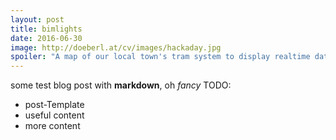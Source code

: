 ```yaml
---
layout: post
title: bimlights
date: 2016-06-30
image: http://doeberl.at/cv/images/hackaday.jpg
spoiler: "A map of our local town's tram system to display realtime data. Each station is pimped with LEDs to display trains at this station. Trains of line 1 are displayed red, line 2 green and line 3 blue. If trains meet on a station mixed colors are displayed, due to RGB color codes. This Frame is exhibited in our local Hackerspace /dev/lol"
---
```


some test blog post with **markdown**, oh *fancy*
TODO:
* post-Template
* useful content
* more content
